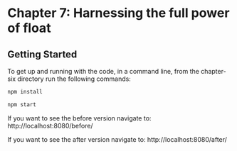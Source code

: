 # Chapter 7: Harnessing the full power of float

## Getting Started

To get up and running with the code, in a command line, from the chapter-six directory run the following commands:

```bash
npm install

npm start
```

If you want to see the before version navigate to:
http://localhost:8080/before/

If you want to see the after version navigate to: http://localhost:8080/after/
